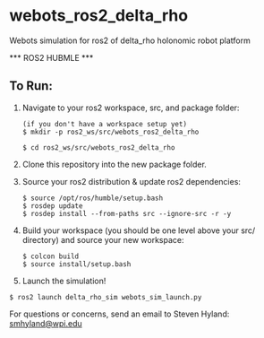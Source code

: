 # webots_ros2_delta_rho
Webots simulation for ros2 of delta_rho holonomic robot platform

*** ROS2 HUBMLE ***

## To Run:

1. Navigate to your ros2 workspace, src, and package folder:

   ```
   (if you don't have a workspace setup yet)
   $ mkdir -p ros2_ws/src/webots_ros2_delta_rho
   
   $ cd ros2_ws/src/webots_ros2_delta_rho
   ```

2. Clone this repository into the new package folder.
3. Source your ros2 distribution & update ros2 dependencies:

   ```
   $ source /opt/ros/humble/setup.bash
   $ rosdep update
   $ rosdep install --from-paths src --ignore-src -r -y
   ```

4. Build your workspace (you should be one level above your src/ directory) and source your new workspace:

   ```
   $ colcon build
   $ source install/setup.bash
   ```

5. Launch the simulation!

  ```
  $ ros2 launch delta_rho_sim webots_sim_launch.py
  ```


For questions or concerns, send an email to Steven Hyland: smhyland@wpi.edu
